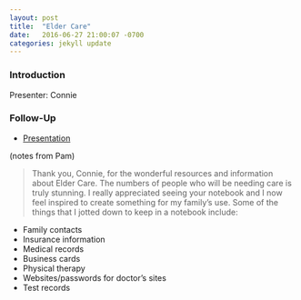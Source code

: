 ```yaml
---
layout: post
title:  "Elder Care"
date:   2016-06-27 21:00:07 -0700
categories: jekyll update
---
```


### Introduction

Presenter: Connie

### Follow-Up

* [Presentation](/assets/present/resources-for-eldercare.pdf) 

(notes from Pam)
> Thank you, Connie, for the wonderful resources and information about Elder Care. The numbers of people who will be needing care is truly stunning. I really appreciated seeing your notebook and I now feel inspired to create something for my family’s use. Some of the things that I jotted down to keep in a notebook include:
> 
* Family contacts
* Insurance information
* Medical records
* Business cards
* Physical therapy
* Websites/passwords for doctor’s sites
* Test records


